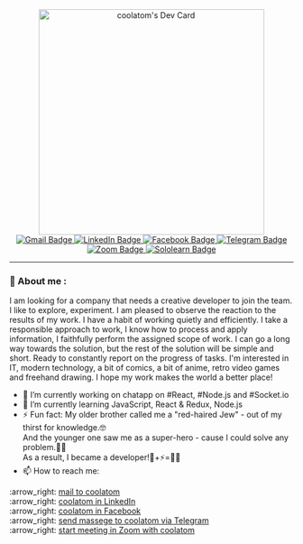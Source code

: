 <div id="header" align="center">
<a href="https://app.daily.dev/coolatom"><img src="https://api.daily.dev/devcards/c7ad859a6afd4d5c8853aae8001ff794.png?r=5t3" width="400" alt="coolatom's Dev Card"/></a>
</div>
<div id="badges" align="center">
<a href="mailto:artemkucheriaviy@gmail.com?Subject=Hello from GitHub!">
<img src="https://img.shields.io/badge/Gmail-D14836?style=for-the-badge&logo=gmail&logoColor=white" alt="Gmail Badge"/>
</a>
<a href="https://www.linkedin.com/in/artemkucheriavyi" target="_blank">
<img src="https://img.shields.io/badge/LinkedIn-0077B5?style=for-the-badge&logo=linkedin&logoColor=white" alt="LinkedIn Badge"/>
</a>
<a href="https://www.facebook.com/artem.kucheriavyi/" target="_blank">
<img src="https://img.shields.io/badge/Facebook-1877F2?style=for-the-badge&logo=facebook&logoColor=white" alt="Facebook Badge"/>
</a>
<a href="https://t.me/kartemo" target="_blank">
<img src="https://img.shields.io/badge/Telegram-2CA5E0?style=for-the-badge&logo=telegram&logoColor=white" alt="Telegram Badge"/>
</a>
<a href="https://us04web.zoom.us/j/9920662363?pwd=R2FyUVBkZVhpRWNmZDcxNVBrUUM2Zz09" target="_blank">
<img src="https://img.shields.io/badge/Zoom-2D8CFF?style=for-the-badge&logo=zoom&logoColor=white" alt="Zoom Badge"/>
</a>
<a href="https://www.sololearn.com/profile/1063802" target="_blank">
<img src="https://img.shields.io/badge/-Sololearn-3a464b?style=for-the-badge&logo=Sololearn&logoColor=white" alt="Sololearn Badge"/>
</a>
</div>

---
### :person_in_tuxedo:	About me :
I am looking for a company that needs a creative developer to join the team.
I like to explore, experiment. I am pleased to observe the reaction to the results of my work. I have a habit of working quietly and efficiently.
I take a responsible approach to work, I know how to process and apply information, I faithfully perform the assigned scope of work. I can go a long way towards the solution, but the rest of the solution will be simple and short.
Ready to constantly report on the progress of tasks.
I'm interested in IT, modern technology, a bit of comics, a bit of anime, retro video games and freehand drawing.
I hope my work makes the world a better place!
- 🔭 I’m currently working on chatapp on #React, #Node.js and #Socket.io
- 🌱 I’m currently learning JavaScript, React & Redux, Node.js
- ⚡ Fun fact:
My older brother called me a "red-haired Jew" - out of my thirst for knowledge.:nerd_face:	
And the younger one saw me as a super-hero - cause I could solve any problem.:superhero_man:	
As a result, I became a developer!:microscope:+:zap:=:man_technologist:
- 📫 How to reach me:
<div id="contact" align="left">
	<p>		:arrow_right:	<a href="mailto:artemkucheriaviy@gmail.com?Subject=Hello from GitHub!">mail to 		coolatom</a>
	<br />  :arrow_right:	<a href="https://www.linkedin.com/in/artemkucheriavyi" target="_blank">coolatom in LinkedIn</a>
	<br />  :arrow_right:	<a href="https://www.facebook.com/artem.kucheriavyi/" target="_blank">coolatom in Facebook</a>
	<br />  :arrow_right:	<a href="https://t.me/kartemo" target="_blank">send massege to coolatom via Telegram</a>
	<br />  :arrow_right:	<a href="https://us04web.zoom.us/j/9920662363?pwd=R2FyUVBkZVhpRWNmZDcxNVBrUUM2Zz09" target="_blank">start meeting in Zoom with coolatom</a>
</div>

